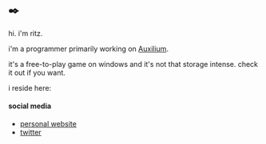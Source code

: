 ## ✒️

hi. i'm ritz.

i'm a programmer primarily working on [Auxilium](https://github.com/enfier/Auxilium). 

it's a free-to-play game on windows and it's not that storage intense. check it out if you want.

i reside here:

#### social media
 - [personal website](https://enfier.github.io)
 - [twitter](https://twitter.com/_enfier)

